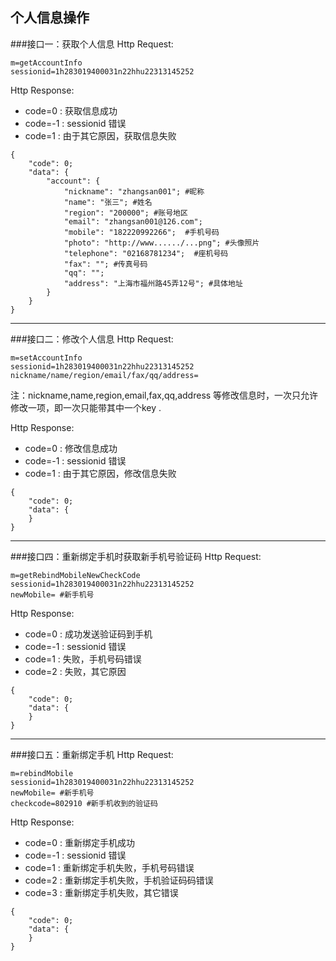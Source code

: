 个人信息操作
---
###接口一：获取个人信息
Http Request: 

```
m=getAccountInfo
sessionid=1h283019400031n22hhu22313145252
```


Http Response:

- code=0 : 获取信息成功
- code=-1 : sessionid 错误
- code=1 : 由于其它原因，获取信息失败

``` 
{ 
    "code": 0;
    "data": {
    	"account": {
    		"nickname": "zhangsan001"; #昵称
    		"name": "张三"; #姓名
    		"region": "200000"; #账号地区
    		"email": "zhangsan001@126.com"; 
    		"mobile": "182220992266";  #手机号码
    		"photo": "http://www....../...png"; #头像照片
    		"telephone": "02168781234";  #座机号码
    		"fax": ""; #传真号码
    		"qq": ""; 
    		"address": "上海市福州路45弄12号"; #具体地址
    	}
    }
} 
```

---
###接口二：修改个人信息
Http Request: 

```
m=setAccountInfo
sessionid=1h283019400031n22hhu22313145252
nickname/name/region/email/fax/qq/address=
```
注：nickname,name,region,email,fax,qq,address 等修改信息时，一次只允许修改一项，即一次只能带其中一个key . 


Http Response:

- code=0 : 修改信息成功
- code=-1 : sessionid 错误
- code=1 : 由于其它原因，修改信息失败

``` 
{ 
    "code": 0;
    "data": {
    }
} 
```

---
###接口四：重新绑定手机时获取新手机号验证码
Http Request: 

```
m=getRebindMobileNewCheckCode
sessionid=1h283019400031n22hhu22313145252
newMobile= #新手机号
```

Http Response:

- code=0 : 成功发送验证码到手机
- code=-1 : sessionid 错误
- code=1 : 失败，手机号码错误
- code=2 : 失败，其它原因

``` 
{ 
    "code": 0;
    "data": {
    }    
} 
```

---
###接口五：重新绑定手机
Http Request: 

```
m=rebindMobile
sessionid=1h283019400031n22hhu22313145252
newMobile= #新手机号
checkcode=802910 #新手机收到的验证码
```

Http Response:

- code=0 : 重新绑定手机成功
- code=-1 : sessionid 错误
- code=1 : 重新绑定手机失败，手机号码错误
- code=2 : 重新绑定手机失败，手机验证码码错误
- code=3 : 重新绑定手机失败，其它错误

``` 
{ 
    "code": 0;
    "data": {
    }    
} 
```
